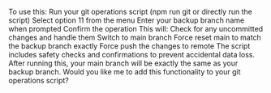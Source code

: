To use this:
Run your git operations script (npm run git or directly run the script)
Select option 11 from the menu
Enter your backup branch name when prompted
Confirm the operation
This will:
Check for any uncommitted changes and handle them
Switch to main branch
Force reset main to match the backup branch exactly
Force push the changes to remote
The script includes safety checks and confirmations to prevent accidental data loss. After running this, your main branch will be exactly the same as your backup branch.
Would you like me to add this functionality to your git operations script?